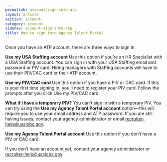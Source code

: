 ```yaml
---
permalink: account/sign-into-atp
layout: article
section: account
category: account
sidenav: account-sign-into-atp
title: How to sign into Agency Talent Portal
---
```



Once you have an ATP account, there are three ways to sign in:

**Use my USA Staffing account**
Use this option if you’re an HR Specialist with a USA Staffing account. You can sign in with your USA Staffing email and password or PIV card. Hiring managers with Staffing accounts will have to use their PIV/CAC card or their ATP account.

**Use my PIV/CAC card**
Use this option if you have a PIV or CAC card. If this is your first time signing in, you’ll need to register your PIV card. Follow the prompts after you click Use my PIV/CAC card.

**What if I have a temporary PIV?**
You can't sign in with a temporary PIV.  You can try using the **Use my Agency Talent Portal account** option—this will require you to use your email address and ATP password. If you are still having issues, contact your agency administrator or email [recruiter-help@usajobs.gov](mailto:recruiter-help@usajobs.gov).

**Use my Agency Talent Portal account**
Use this option if you don’t have a PIV or CAC card.

If you don’t have an account yet, contact your agency administrator or [recruiter-help@usajobs.gov](mailto:recruiter-help@usajobs.gov).
